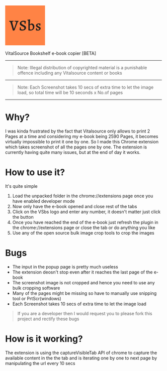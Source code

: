 ![Logo](VSbs/res/128.png)

VitalSource Bookshelf e-book copier [BETA]

***
>Note: Illegal distribution of copyrighted material is a punishable offence including any Vitalsource content or books 
***
>Note: Each Screenshot takes 10 secs of extra time to let the image load, so total time will be 10 seconds x No.of pages
***
# Why?
I was kinda frustrated by the fact that Vitalsource only allows to print 2 Pages at a time and considering my e-book being 2590 Pages, it becomes virtually impossible to print it one by one. So I made this Chrome extension which takes screenshot of all the pages one by one. The extension is currently having quite many issues, but at the end of day it works.

# How to use it?

It's quite simple
 1. Load the unpacked folder in the chrome://extensions page once you have enabled developer mode
 2. Now only have the e-book opened and close rest of the tabs
 3. Click on the VSbs logo and enter any number, it doesn't matter just click the button
 4. Once you have reached the end of the e-book just refresh the plugin in the chrome://extensions page or close the tab or do anything you like
 5. Use any of the open source bulk image crop tools to crop the images
 
 # Bugs
 
 - The input in the popup page is pretty much useless
 - The extension deosn't stop even after it reaches the last page of the e-book
 - The screenshot image is not cropped and hence you need to use any bulk cropping software
 - Many of the pages might be missing so have to manually use snipping tool or PrtScr(windows)
 - Each Screenshot takes 10 secs of extra time to let the image load
 
>If you are a developer then I would request you to please fork this project and rectify these bugs
 
 # How is it working?
 
 The extension is using the captureVisibleTab API of chrome to capture the available content in the the tab and is iterating one by one to next page by manipulating the url every 10 secs

